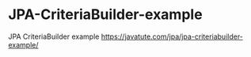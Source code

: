 # JPA-CriteriaBuilder-example
JPA CriteriaBuilder example
https://javatute.com/jpa/jpa-criteriabuilder-example/
